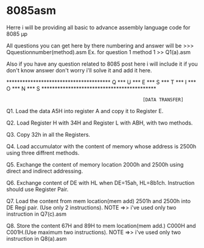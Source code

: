 # 8085asm
Herre i will be providing all basic to advance assembly language code for 8085 μp

All questions you can get here by there numbering and answer will be >>> Qquestionnumber(method).asm Ex. for question 1 method 1 >> Q1(a).asm

Also if you have any question related to 8085 post here i will include it if you don't know answer don't worry i'll solve it and add it here.

*************************************** Q *** U *** E *** S *** T *** I *** O *** N *** S *******************************************

                                                      [DATA TRANSFER]

Q1. Load the data A5H into register A and copy it to Register E.

Q2. Load Register H with 34H and Register L with ABH, with two methods.

Q3. Copy 32h in all the Registers.

Q4. Load accumulator with the content of memory whose address is 2500h using three diffrent methods.

Q5. Exchange the content of memory location 2000h and 2500h using direct and indirect addressing.

Q6. Exchange content of DE with HL when DE=15ah, HL=8b1ch. Instruction should use Register Pair.

Q7. Load the content from mem location(mem add) 2501h and 2500h into DE Regi pair. (Use only 2 instructions). NOTE =>> i've used only two instruction in Q7(c).asm

Q8. Store the content 67H and 89H to mem location(mem add.) C000H and C001H.(Use maximum two instructions). NOTE =>> i've used only two instruction in Q8(a).asm
